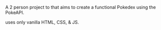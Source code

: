 A 2 person project to that aims to create a functional Pokedex using the PokeAPI. 

uses only vanilla HTML, CSS, & JS.
